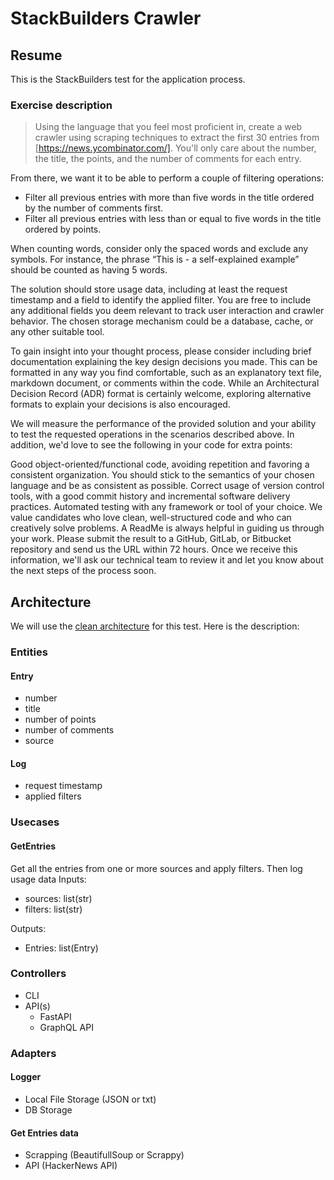 # StackBuilders Crawler

## Resume

This is the StackBuilders test for the application process.

### Exercise description

> Using the language that you feel most proficient in, create a web crawler using scraping techniques to extract the first 30 entries from [https://news.ycombinator.com/].
> You'll only care about the number, the title, the points, and the number of comments for each entry.

From there, we want it to be able to perform a couple of filtering operations:

- Filter all previous entries with more than five words in the title ordered by the number of comments first.
- Filter all previous entries with less than or equal to five words in the title ordered by points.

When counting words, consider only the spaced words and exclude any symbols. For instance, the phrase “This is - a self-explained example” should be counted as having 5 words.

The solution should store usage data, including at least the request timestamp and a field to identify the applied filter. You are free to include any additional fields you deem relevant to track user interaction and crawler behavior. The chosen storage mechanism could be a database, cache, or any other suitable tool.

To gain insight into your thought process, please consider including brief documentation explaining the key design decisions you made. This can be formatted in any way you find comfortable, such as an explanatory text file, markdown document, or comments within the code. While an Architectural Decision Record (ADR) format is certainly welcome, exploring alternative formats to explain your decisions is also encouraged.

We will measure the performance of the provided solution and your ability to test the requested operations in the scenarios described above. In addition, we'd love to see the following in your code for extra points:

Good object-oriented/functional code, avoiding repetition and favoring a consistent organization. You should stick to the semantics of your chosen language and be as consistent as possible.
Correct usage of version control tools, with a good commit history and incremental software delivery practices.
Automated testing with any framework or tool of your choice.
We value candidates who love clean, well-structured code and who can creatively solve problems.
A ReadMe is always helpful in guiding us through your work.
Please submit the result to a GitHub, GitLab, or Bitbucket repository and send us the URL within 72 hours. Once we receive this information, we'll ask our technical team to review it and let you know about the next steps of the process soon.

## Architecture

We will use the [clean architecture](https://blog.cleancoder.com/uncle-bob/2012/08/13/the-clean-architecture.html) for this test. Here is the description:

### Entities

#### Entry

- number
- title
- number of points
- number of comments
- source

#### Log

- request timestamp
- applied filters

### Usecases

#### GetEntries

Get all the entries from one or more sources and apply filters.
Then log usage data
Inputs:

- sources: list(str)
- filters: list(str)

Outputs:

- Entries: list(Entry)

### Controllers

- CLI
- API(s)
  - FastAPI
  - GraphQL API

### Adapters

#### Logger

- Local File Storage (JSON or txt)
- DB Storage

#### Get Entries data

- Scrapping (BeautifullSoup or Scrappy)
- API (HackerNews API)

